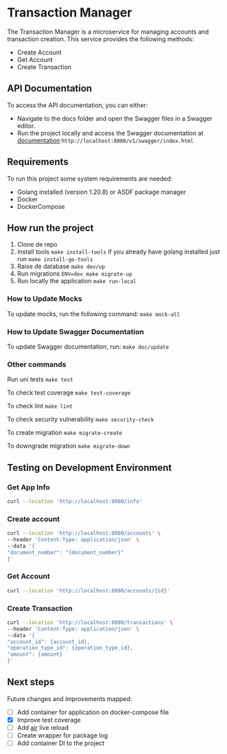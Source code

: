 # Transaction Manager

The Transaction Manager is a microservice for managing accounts and transaction creation. This service provides the following methods:

- Create Account
- Get Account
- Create Transaction
  
## API Documentation

To access the API documentation, you can either:

- Navigate to the docs folder and open the Swagger files in a Swagger editor.
- Run the project locally and access the Swagger documentation at [documentation](http://localhost:8080/v1/swagger/index.html) `http://localhost:8080/v1/swagger/index.html`

## Requirements

To run this project some system requirements are needed:

- Golang installed (version 1.20.8) or ASDF package manager
- Docker
- DockerCompose

## How run the project

1. Clone de repo
2. Install tools `make install-tools` if you already have golang installed just run `make install-go-tools`
3. Raise de database `make dev/up`
4. Run migrations `ENV=dev make migrate-up`
5. Run locally the application `make run-local`

### How to Update Mocks

To update mocks, run the following command:
    ```make mock-all```

### How to Update Swagger Documentation

To update Swagger documentation, run:
    ```make doc/update```

### Other commands

Run uni tests
    ```make test```

To check test coverage
    ```make test-coverage```

To check lint
    ```make lint```

To check security vulnerability
    ```make security-check```

To create migration
    ```make migrate-create```

To downgrade migration
    ```make migrate-down```

## Testing on Development Environment

### Get App Info

```bash
curl --location 'http://localhost:8080/info'
```

### Create account

```bash
curl --location 'http://localhost:8080/accounts' \
--header 'Content-Type: application/json' \
--data '{
"document_number": "{document_number}"
}'
```

### Get Account

```bash
curl --location 'http://localhost:8080/accounts/{id}'
```

### Create Transaction

```bash
curl --location 'http://localhost:8080/transactions' \
--header 'Content-Type: application/json' \
--data '{
"account_id": {account_id},
"operation_type_id": {operation_type_id},
"amount": {amount}
}'
```

## Next steps

Future changes and improvements mapped:

- [ ] Add container for application on docker-compose file
- [x] Improve test coverage
- [ ] Add [air](https://github.com/cosmtrek/air) live reload
- [ ] Create wrapper for package log
- [ ] Add container DI to the project
